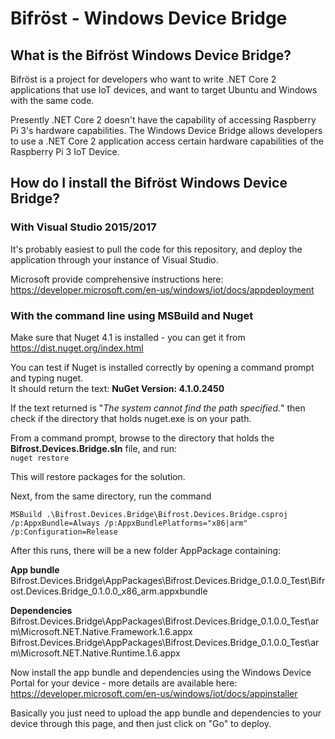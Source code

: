 # Bifröst - Windows Device Bridge

## What is the Bifröst Windows Device Bridge?

Bifröst is a project for developers who want to write .NET Core 2 applications that use IoT devices, and want to target Ubuntu and Windows with the same code.  

Presently .NET Core 2 doesn't have the capability of accessing Raspberry Pi 3's hardware capabilities. The Windows Device Bridge allows developers to use a .NET Core 2 application access certain hardware capabilities of the Raspberry Pi 3 IoT Device.

## How do I install the Bifröst Windows Device Bridge?

### With Visual Studio 2015/2017

It's probably easiest to pull the code for this repository, and deploy the application through your instance of Visual Studio.  
  
Microsoft provide comprehensive instructions here:  
https://developer.microsoft.com/en-us/windows/iot/docs/appdeployment

### With the command line using MSBuild and Nuget

Make sure that Nuget 4.1 is installed - you can get it from  
https://dist.nuget.org/index.html

You can test if Nuget is installed correctly by opening a command prompt and typing nuget.  
It should return the text: **NuGet Version: 4.1.0.2450**

If the text returned is "_The system cannot find the path specified._" then check if the directory that holds nuget.exe is on your path.

From a command prompt, browse to the directory that holds the **Bifrost.Devices.Bridge.sln** file, and run:  
```nuget restore```

This will restore packages for the solution.

Next, from the same directory, run the command 

```
MSBuild .\Bifrost.Devices.Bridge\Bifrost.Devices.Bridge.csproj /p:AppxBundle=Always /p:AppxBundlePlatforms="x86|arm" /p:Configuration=Release  
```

After this runs, there will be a new folder AppPackage containing:  
  
**App bundle**  
Bifrost.Devices.Bridge\AppPackages\Bifrost.Devices.Bridge_0.1.0.0_Test\Bifrost.Devices.Bridge_0.1.0.0_x86_arm.appxbundle  
  
**Dependencies**  
Bifrost.Devices.Bridge\AppPackages\Bifrost.Devices.Bridge_0.1.0.0_Test\arm\Microsoft.NET.Native.Framework.1.6.appx
Bifrost.Devices.Bridge\AppPackages\Bifrost.Devices.Bridge_0.1.0.0_Test\arm\Microsoft.NET.Native.Runtime.1.6.appx  
  
Now install the app bundle and dependencies using the Windows Device Portal for your device - more details are available here:  
https://developer.microsoft.com/en-us/windows/iot/docs/appinstaller

Basically you just need to upload the app bundle and dependencies to your device through this page, and then just click on "Go" to deploy.
